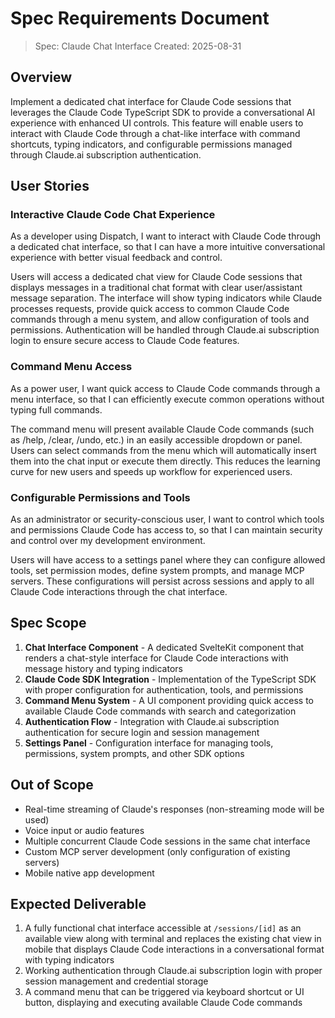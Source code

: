 # Spec Requirements Document

> Spec: Claude Chat Interface
> Created: 2025-08-31

## Overview

Implement a dedicated chat interface for Claude Code sessions that leverages the Claude Code TypeScript SDK to provide a conversational AI experience with enhanced UI controls. This feature will enable users to interact with Claude Code through a chat-like interface with command shortcuts, typing indicators, and configurable permissions managed through Claude.ai subscription authentication.

## User Stories

### Interactive Claude Code Chat Experience

As a developer using Dispatch, I want to interact with Claude Code through a dedicated chat interface, so that I can have a more intuitive conversational experience with better visual feedback and control.

Users will access a dedicated chat view for Claude Code sessions that displays messages in a traditional chat format with clear user/assistant message separation. The interface will show typing indicators while Claude processes requests, provide quick access to common Claude Code commands through a menu system, and allow configuration of tools and permissions. Authentication will be handled through Claude.ai subscription login to ensure secure access to Claude Code features.

### Command Menu Access

As a power user, I want quick access to Claude Code commands through a menu interface, so that I can efficiently execute common operations without typing full commands.

The command menu will present available Claude Code commands (such as /help, /clear, /undo, etc.) in an easily accessible dropdown or panel. Users can select commands from the menu which will automatically insert them into the chat input or execute them directly. This reduces the learning curve for new users and speeds up workflow for experienced users.

### Configurable Permissions and Tools

As an administrator or security-conscious user, I want to control which tools and permissions Claude Code has access to, so that I can maintain security and control over my development environment.

Users will have access to a settings panel where they can configure allowed tools, set permission modes, define system prompts, and manage MCP servers. These configurations will persist across sessions and apply to all Claude Code interactions through the chat interface.

## Spec Scope

1. **Chat Interface Component** - A dedicated SvelteKit component that renders a chat-style interface for Claude Code interactions with message history and typing indicators
2. **Claude Code SDK Integration** - Implementation of the TypeScript SDK with proper configuration for authentication, tools, and permissions
3. **Command Menu System** - A UI component providing quick access to available Claude Code commands with search and categorization
4. **Authentication Flow** - Integration with Claude.ai subscription authentication for secure login and session management
5. **Settings Panel** - Configuration interface for managing tools, permissions, system prompts, and other SDK options

## Out of Scope

- Real-time streaming of Claude's responses (non-streaming mode will be used)
- Voice input or audio features
- Multiple concurrent Claude Code sessions in the same chat interface
- Custom MCP server development (only configuration of existing servers)
- Mobile native app development

## Expected Deliverable

1. A fully functional chat interface accessible at `/sessions/[id]` as an available view along with terminal and replaces the existing chat view in mobile that displays Claude Code interactions in a conversational format with typing indicators
2. Working authentication through Claude.ai subscription login with proper session management and credential storage
3. A command menu that can be triggered via keyboard shortcut or UI button, displaying and executing available Claude Code commands
